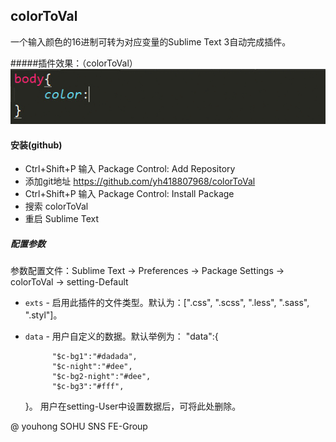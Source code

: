 colorToVal
-------------
一个输入颜色的16进制可转为对应变量的Sublime Text 3自动完成插件。

#####插件效果：（colorToVal）
![效果演示图](colorToVal.gif)

<!-- #### 安装(Package Control)
* Ctrl+Shift+P 输入 Package Control: Install Packag
* 搜索 colorToVal
* 重启 Sublime Text -->

#### 安装(github)
* Ctrl+Shift+P 输入 Package Control: Add Repository
* 添加git地址 https://github.com/yh418807968/colorToVal
* Ctrl+Shift+P 输入 Package Control: Install Package
* 搜索 colorToVal
* 重启 Sublime Text

##### 配置参数

参数配置文件：Sublime Text -> Preferences -> Package Settings -> colorToVal -> setting-Default

* `exts` - 启用此插件的文件类型。默认为：[".css", ".scss", ".less", ".sass", ".styl"]。
* `data` - 用户自定义的数据。默认举例为：
	"data":{
    
			"$c-bg1":"#dadada",
			"$c-night":"#dee",
			"$c-bg2-night":"#dee",
			"$c-bg3":"#fff",    
	}。
	用户在setting-User中设置数据后，可将此处删除。



@ youhong SOHU SNS FE-Group
